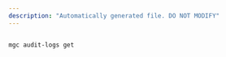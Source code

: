```yaml
---
description: "Automatically generated file. DO NOT MODIFY"
---
```


```bash

mgc audit-logs get

```